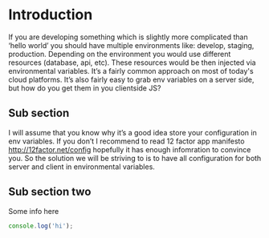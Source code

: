 # Introduction
If you are developing something which is slightly more complicated than ‘hello world’ you should have multiple environments like: develop, staging, production. Depending on the environment you would use different resources (database, api, etc). These resources would be then injected via environmental variables. It’s a fairly common approach on most of today's cloud platforms. It’s also fairly easy to grab env variables on a server side, but how do you get them in you clientside JS?

## Sub section
I will assume that you know why it’s a good idea store your configuration in env variables. If you don’t I recommend to read 12 factor app manifesto http://12factor.net/config hopefully it has enough infomration to convince you.
So the solution we will be striving to is to have all configuration for both server and client in environmental variables.

## Sub section two
Some info here
```js
console.log('hi');
```
